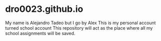 # dro0023.github.io
My name is Alejandro Tadeo but I go by Alex 
This is my personal account turned school account 
This repository will act as the place where all my school assignments will be saved.
